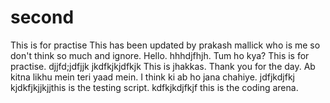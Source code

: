 # second
This is for practise
This has been updated by prakash mallick who is me so don't think so much and ignore.
Hello.
hhhdjfhjh.
Tum ho kya?
This is for practise.
djjfd;jdfjjk
jkdfkjkjdfkjk
This is jhakkas.
Thank you for the day.
Ab kitna likhu mein teri yaad mein.
I think ki ab ho jana chahiye.
jdfjkdjfkj
kjdkfjkjjkjjthis is the testing script.
kdfkjkdjfkjf
this is the coding arena.
